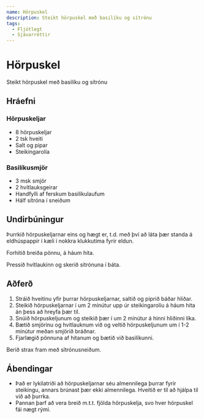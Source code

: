 ```yaml
---
name: Hörpuskel
description: Steikt hörpuskel með basilíku og sítrónu
tags:
  - Fljótlegt
  - Sjávarréttir
---
```


# Hörpuskel

Steikt hörpuskel með basilíku og sítrónu

## Hráefni

### Hörpuskeljar

- 8 hörpuskeljar
- 2 tsk hveiti
- Salt og pipar
- Steikingarolía

### Basilíkusmjör

- 3 msk smjör
- 2 hvítlauksgeirar
- Handfylli af ferskum basilíkulaufum
- Hálf sítróna í sneiðum

## Undirbúningur

Þurrkið hörpuskeljarnar eins og hægt er, t.d. með því að láta þær standa á eldhúspappír í kæli í nokkra klukkutíma fyrir eldun.

Forhitið breiða pönnu, á háum hita.

Pressið hvítlaukinn og skerið sítrónuna í báta.

## Aðferð

1. Stráið hveitinu yfir þurrar hörpuskeljarnar, saltið og piprið báðar hliðar.
2. Steikið hörpuskeljarnar í um 2 mínútur upp úr steikingarolíu á háum hita án þess að hreyfa þær til.
3. Snúið hörpuskeljunum og steikið þær í um 2 mínútur á hinni hliðinni líka.
4. Bætið smjörinu og hvítlauknum við og veltið hörpuskeljunum um í 1-2 mínútur meðan smjörið bráðnar.
5. Fjarlægið pönnuna af hitanum og bætið við basilíkunni.

Berið strax fram með sítrónusneiðum.

## Ábendingar

- Það er lykilatriði að hörpuskeljarnar séu almennilega þurrar fyrir steikingu, annars brúnast þær ekki almennilega. Hveitið er til að hjálpa til við að þurrka.
- Pannan þarf að vera breið m.t.t. fjölda hörpuskelja, svo hver hörpuskel fái nægt rými.
